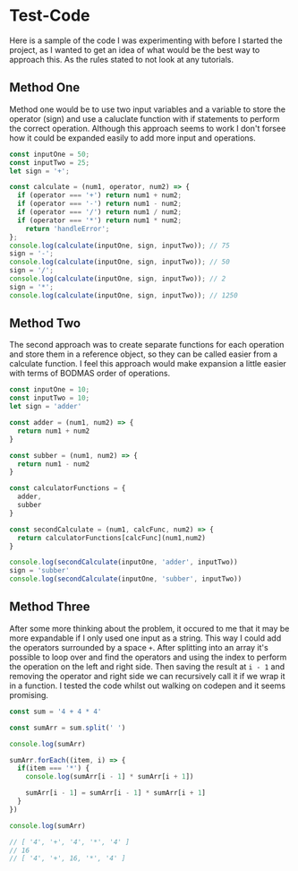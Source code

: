 # Test-Code

Here is a sample of the code I was experimenting with before I started the project, as I wanted to get an idea of what would be the best way to approach this. As the rules stated to not look at any tutorials.

## Method One

Method one would be to use two input variables and a variable to store the operator (sign) and use a caluclate function with if statements to perform the correct operation. Although this approach seems to work I don't forsee how it could be expanded easily to add more input and operations.

```js
const inputOne = 50;
const inputTwo = 25;
let sign = '+';

const calculate = (num1, operator, num2) => {
  if (operator === '+') return num1 + num2;
  if (operator === '-') return num1 - num2;
  if (operator === '/') return num1 / num2;
  if (operator === '*') return num1 * num2;
    return 'handleError';
};
console.log(calculate(inputOne, sign, inputTwo)); // 75
sign = '-';
console.log(calculate(inputOne, sign, inputTwo)); // 50
sign = '/';
console.log(calculate(inputOne, sign, inputTwo)); // 2
sign = '*';
console.log(calculate(inputOne, sign, inputTwo)); // 1250
```

## Method Two

The second approach was to create separate functions for each operation and store them in a reference object, so they can be called easier from a calculate function. I feel this approach would make expansion a little easier with terms of BODMAS order of operations.

```js
const inputOne = 10;
const inputTwo = 10;
let sign = 'adder'

const adder = (num1, num2) => {
  return num1 + num2
}

const subber = (num1, num2) => {
  return num1 - num2
}

const calculatorFunctions = {
  adder,
  subber
}

const secondCalculate = (num1, calcFunc, num2) => {
  return calculatorFunctions[calcFunc](num1,num2)
}

console.log(secondCalculate(inputOne, 'adder', inputTwo))
sign = 'subber'
console.log(secondCalculate(inputOne, 'subber', inputTwo))
```

## Method Three

After some more thinking about the problem, it occured to me that it may be more expandable if I only used one input as a string. This way I could add the operators surrounded by a space ` + `. After splitting into an array it's possible to loop over and find the operators and using the index to perform the operation on the left and right side. Then saving the result at `i - 1` and removing the operator and right side we can recursively call it if we wrap it in a function. I tested the code whilst out walking on codepen and it seems promising.

```js
const sum = '4 + 4 * 4'

const sumArr = sum.split(' ')

console.log(sumArr)

sumArr.forEach((item, i) => {
  if(item === '*') {
    console.log(sumArr[i - 1] * sumArr[i + 1])

    sumArr[i - 1] = sumArr[i - 1] * sumArr[i + 1]
  }
})

console.log(sumArr)

// [ '4', '+', '4', '*', '4' ]
// 16
// [ '4', '+', 16, '*', '4' ]
```

